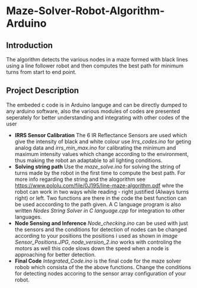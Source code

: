 # Maze-Solver-Robot-Algorithm-Arduino
## Introduction
The algorithm detects the various nodes in a maze formed with black lines using a line follower robot and then computes the best path for minimum turns from start to end point.

## Project Description
The embeded c code is in Arduino languge and can be directly dumped to any arduino software, also the various modules of codes are presented seperately for better understanding and integrating with other codes of the user
- **IRRS Sensor Calibration**
 The 6 IR Reflectance Sensors are used which give the intensity of black and white colour
use *Irrs_codes.ino* for geting analog data and *irrs_min_max.ino* for calibrating the minimum and maximum intensity values which change according to the environment, thus making the robot an adaptable to all lighting conditions.
- **Solving string path**
 Use the *maze_solve.ino* for solving the string of turns made by the robot in the first time to compute the best path. For more info regarding the string and the alogorithm see https://www.pololu.com/file/0J195/line-maze-algorithm.pdf whre the robot can work in two ways while reading - right justified (Always turns right) or left. Two functions are there in the code the best function can be used acccording to the path given. A C language program is also written *Nodes String Solver in C language.cpp* for integration to other languages.
- **Node Sensing and Inference**
 *Node_checking.ino* can be used with just the sensors and the conditions for detection of nodes can be changed according to your positions the positions i used as shown in *image Sensor_Positions.JPG*, *node_version_2.ino* works with controling the motors as well this code slows down the speed when a node is approaching for better detection.
- **Final Code**
 *Integrated_Code.ino* is the final code for the maze solver robob which consista of the the above functions.
Change the conditions for detecting nodes accoring to the sensor array configuration of your robot.
